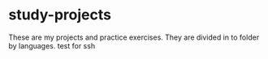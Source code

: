 # study-projects

These are my projects and practice exercises.
They are divided in to folder by languages.
test for ssh 